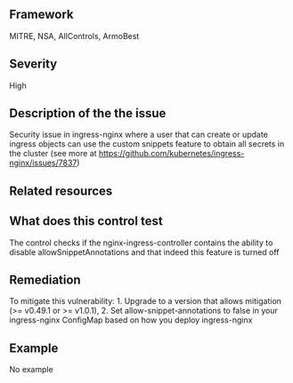 ## Framework
MITRE, NSA, AllControls, ArmoBest
 
## Severity
High

## Description of the the issue
Security issue in ingress-nginx where a user that can create or update ingress objects can use the custom snippets feature to obtain all secrets in the cluster (see more at https://github.com/kubernetes/ingress-nginx/issues/7837)
 
## Related resources

## What does this control test
The control checks if the nginx-ingress-controller contains the ability to disable allowSnippetAnnotations and that indeed this feature is turned off
 
## Remediation
To mitigate this vulnerability: 1. Upgrade to a version that allows mitigation (>= v0.49.1 or >= v1.0.1), 2. Set allow-snippet-annotations to false in your ingress-nginx ConfigMap based on how you deploy ingress-nginx
 
## Example
No example
